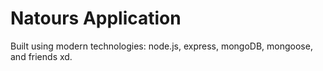 # Natours Application

Built using modern technologies: node.js, express, mongoDB, mongoose, and friends xd.
